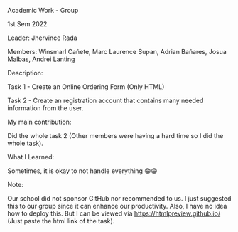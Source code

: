 Academic Work - Group 

1st Sem 2022

Leader:  Jhervince Rada

Members: Winsmarl Cañete, Marc Laurence Supan, Adrian Bañares, Josua Malbas, Andrei Lanting
         
         
Description: 

  Task 1 - Create an Online Ordering Form (Only HTML)
  
  Task 2 - Create an registration account that contains many needed information from the user.
         
         
My main contribution:
        
   Did the whole task 2 (Other members were having a hard time so I did the whole task).
   

What I Learned:

   Sometimes, it is okay to not handle everything 😁😁
         
               
Note:

   Our school did not sponsor GitHub nor recommended to us. I just suggested this to our group since it can enhance our productivity.
   Also, I have no idea how to deploy this. But I can be viewed via https://htmlpreview.github.io/ (Just paste the html link of the task).
